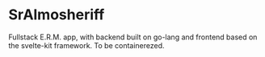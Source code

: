 # SrAlmosheriff
Fullstack E.R.M. app, with backend built on go-lang and frontend based on the svelte-kit framework. To be containerezed.

